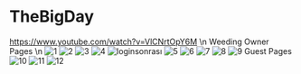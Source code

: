# TheBigDay
https://www.youtube.com/watch?v=VlCNrtOpY6M \n
Weeding Owner Pages \n
![1](https://user-images.githubusercontent.com/83309686/221369616-56fb28c4-e81a-4dfd-b860-109766eccb33.png)
![2](https://user-images.githubusercontent.com/83309686/221369628-b17c8bbd-14a4-4c19-a9dc-b288144d6ba8.png)
![3](https://user-images.githubusercontent.com/83309686/221369640-c92d6ea4-6777-46f6-bfbf-7ecd1b38221c.png)
![4](https://user-images.githubusercontent.com/83309686/221369648-9c878fab-70cc-4aaa-aa20-05ffc167fe7b.png)
![loginsonrası](https://user-images.githubusercontent.com/83309686/221369658-0020cadf-7284-4a69-81f5-cae7537f1aa0.png)
![5](https://user-images.githubusercontent.com/83309686/221369665-9e4aaebb-3f73-4ec1-b47f-f82cb0914460.png)
![6](https://user-images.githubusercontent.com/83309686/221369670-bae0b9e5-35f1-422f-bdc7-b8311b1f3939.png)
![7](https://user-images.githubusercontent.com/83309686/221369676-a49d6a06-583f-4ba9-ab35-aed3b0f6ba46.png)
![8](https://user-images.githubusercontent.com/83309686/221369680-afd18608-a430-42b0-85a8-577ade87fd5f.png)
![9](https://user-images.githubusercontent.com/83309686/221369684-6b1c7fa3-d07c-4ac8-835f-f6b10a251732.png)
Guest Pages
![10](https://user-images.githubusercontent.com/83309686/221369695-47b48bac-37f8-4ceb-b821-4ce029a20af9.png)
![11](https://user-images.githubusercontent.com/83309686/221369717-ec53e5e4-254e-46e1-9a69-ad445c4c0af5.png)
![12](https://user-images.githubusercontent.com/83309686/221369723-c1a0a8af-811c-4dc9-9168-9863651c2c04.png)
